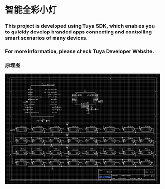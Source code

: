 
# 智能全彩小灯

### This project is developed using Tuya SDK, which enables you to quickly develop branded apps connecting and controlling smart scenarios of many devices.

### For more information, please check Tuya Developer Website.

### 原理图

![深度截图_选择区域_20210607141023.png](https://raw.githubusercontent.com/panyihang/Smart-RGB-light/master/images/%E6%B7%B1%E5%BA%A6%E6%88%AA%E5%9B%BE_%E9%80%89%E6%8B%A9%E5%8C%BA%E5%9F%9F_20210607141023.png)
